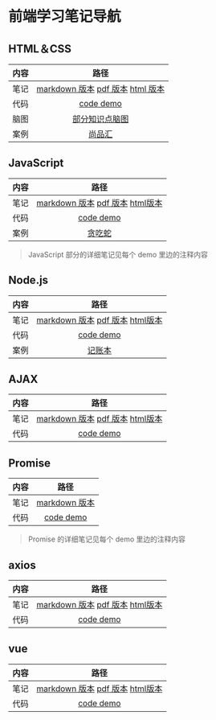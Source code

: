 # 前端学习笔记导航

## HTML＆CSS

| 内容  |                                                           路径                                                            |
| :---: | :-----------------------------------------------------------------------------------------------------------------------: |
| 笔记  | [markdown 版本](./1-HTML+CSS/HTML+CSS.md)  [pdf 版本](./1-HTML+CSS/HTML+CSS.pdf)  [html 版本](./1-HTML+CSS/HTML+CSS.html) |
| 代码  |                                              [code demo](./1-HTML+CSS/CODES)                                              |
| 脑图  |                                           [部分知识点脑图](./1-HTML+CSS/MINDS)                                            |
| 案例  |                                            [尚品汇](./1-HTML+CSS/CODES/尚品汇)                                            |

## JavaScript

| 内容  |                                                                 路径                                                                 |
| :---: | :----------------------------------------------------------------------------------------------------------------------------------: |
| 笔记  | [markdown 版本](./2-JavaScript/JavaScript.md)  [pdf 版本](./2-JavaScript/JavaScript.pdf)  [html版本](./2-JavaScript/JavaScript.html) |
| 代码  |                                                  [code demo](./2-JavaScript/CODES)                                                   |
| 案例  |                                             [贪吃蛇](./2-JavaScript/CODES/练习：贪吃蛇)                                              |

> JavaScript 部分的详细笔记见每个 demo 里边的注释内容

## Node.js

| 内容  |                                                        路径                                                        |
| :---: | :----------------------------------------------------------------------------------------------------------------: |
| 笔记  | [markdown 版本](./3-Node.js/Node.js.md)  [pdf 版本](./3-Node.js/Node.js.pdf)  [html版本](./3-Node.js/Node.js.html) |
| 代码  |                                           [code demo](./3-Node.js/CODES)                                           |
| 案例  |                                         [记账本](./3-Node.js/CODES/记账本)                                         |

## AJAX
| 内容 |                             路径                             |
| :--: | :----------------------------------------------------------: |
| 笔记 | [markdown 版本](./4-Ajax/Ajax.md)  [pdf 版本](./4-Ajax/Ajax.pdf)  [html版本](./4-Ajax/Ajax.html) |
| 代码 |                 [code demo](./4-Ajax/CODES)                  |

## Promise

| 内容 |                  路径                   |
| :--: | :-------------------------------------: |
| 笔记 | [markdown 版本](./5-Promise/Promise.md) |
| 代码 |     [code demo](./5-Promise/CODES)      |

> Promise 的详细笔记见每个 demo 里边的注释内容

## axios

| 内容 |                             路径                             |
| :--: | :----------------------------------------------------------: |
| 笔记 | [markdown 版本](./6-axios/axios.md) [pdf 版本](./6-axios/axios.pdf)  [html版本](./6-axios/axios.html) |
| 代码 |                 [code demo](./6-axios/CODES)                 |

## vue

| 内容 |                             路径                             |
| :--: | :----------------------------------------------------------: |
| 笔记 | [markdown 版本](./7-vue/vue.md) [pdf 版本](./7-vue/vue.pdf)  [html版本](./7-vue/vue.html) |
| 代码 |                  [code demo](./7-vue/CODES)                  |
